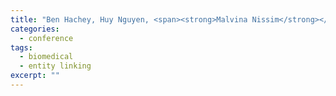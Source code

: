 ```yaml
---
title: "Ben Hachey, Huy Nguyen, <span><strong>Malvina Nissim</strong></span>, Beatrice Alex, and Claire Grover. Grounding Gene Mentions with Respect to Gene Database Identifiers. In Blaschke, C. (ed.), <span><em>Proceedings of the BioCreative Workshop</em></span>, Granada, Spain, 2004."
categories: 
  - conference
tags:
  - biomedical
  - entity linking
excerpt: ""
---
```

